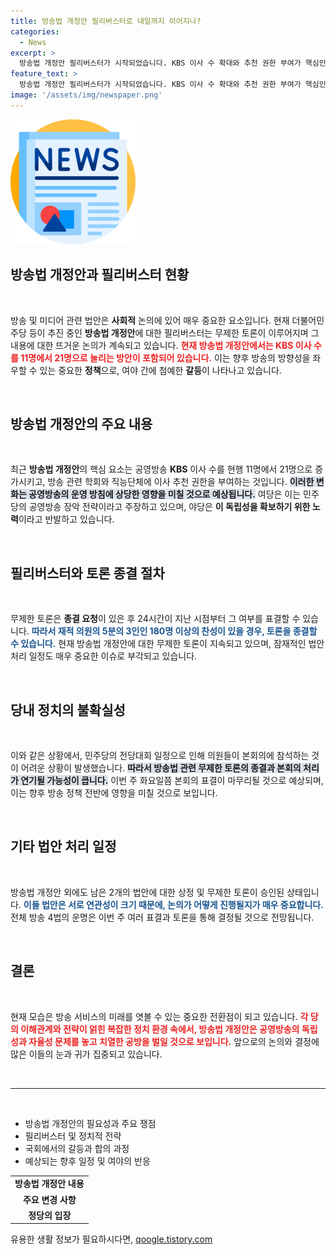 ```yaml
---
title: 방송법 개정안 필리버스터로 내일까지 이어지나?
categories:
  - News
excerpt: >
  방송법 개정안 필리버스터가 시작되었습니다. KBS 이사 수 확대와 추천 권한 부여가 핵심인데, 여야는 치열한 충돌을 예고합니다! 본회의는 이번 주 화요일에 결정될 전망이니, 귀추가 주목됩니다!
feature_text: >
  방송법 개정안 필리버스터가 시작되었습니다. KBS 이사 수 확대와 추천 권한 부여가 핵심인데, 여야는 치열한 충돌을 예고합니다! 본회의는 이번 주 화요일에 결정될 전망이니, 귀추가 주목됩니다!
image: '/assets/img/newspaper.png'
---
```


<p><img src="/assets/img/newspaper.png" alt="kimp 속보" /></p>

<h2 data-ke-size="size26">방송법 개정안과 필리버스터 현황</h2>

<p data-ke-size="size16">&nbsp;</p>

<p>방송 및 미디어 관련 법안은 <b>사회적</b> 논의에 있어 매우 중요한 요소입니다. 현재 더불어민주당 등이 추진 중인 <b>방송법 개정안</b>에 대한 필리버스터는 무제한 토론이 이루어지며 그 내용에 대한 뜨거운 논의가 계속되고 있습니다. <b><span style="color: #ee2323;">현재 방송법 개정안에서는 KBS 이사 수를 11명에서 21명으로 늘리는 방안이 포함되어 있습니다.</span></b> 이는 향후 방송의 방향성을 좌우할 수 있는 중요한 <b>정책</b>으로, 여야 간에 첨예한 <b>갈등</b>이 나타나고 있습니다.</p>

<p data-ke-size="size16">&nbsp;</p>

<h2 data-ke-size="size26">방송법 개정안의 주요 내용</h2>

<p data-ke-size="size16">&nbsp;</p>

<p>최근 <b>방송법 개정안</b>의 핵심 요소는 공영방송 <b>KBS</b> 이사 수를 현행 11명에서 21명으로 증가시키고, 방송 관련 학회와 직능단체에 이사 추천 권한을 부여하는 것입니다. <b><span style="background-color: #21538527;">이러한 변화는 공영방송의 운영 방침에 상당한 영향을 미칠 것으로 예상됩니다.</span></b> 여당은 이는 민주당의 공영방송 장악 전략이라고 주장하고 있으며, 야당은 <b>이 독립성을 확보하기 위한 노력</b>이라고 반발하고 있습니다. </p>

<p data-ke-size="size16">&nbsp;</p>

<h2 data-ke-size="size26">필리버스터와 토론 종결 절차</h2>

<p data-ke-size="size16">&nbsp;</p>

<p>무제한 토론은 <b>종결 요청</b>이 있은 후 24시간이 지난 시점부터 그 여부를 표결할 수 있습니다. <b><span style="color: #1a5490;">따라서 재적 의원의 5분의 3인인 180명 이상의 찬성이 있을 경우, 토론을 종결할 수 있습니다.</span></b> 현재 방송법 개정안에 대한 무제한 토론이 지속되고 있으며, 잠재적인 법안 처리 일정도 매우 중요한 이슈로 부각되고 있습니다.</p>

<p data-ke-size="size16">&nbsp;</p>

<h2 data-ke-size="size26">당내 정치의 불확실성</h2>

<p data-ke-size="size16">&nbsp;</p>

<p>이와 같은 상황에서, 민주당의 전당대회 일정으로 인해 의원들이 본회의에 참석하는 것이 어려운 상황이 발생했습니다. <b><span style="background-color: #21538527;">따라서 방송법 관련 무제한 토론의 종결과 본회의 처리가 연기될 가능성이 큽니다.</span></b> 이번 주 화요일쯤 본회의 표결이 마무리될 것으로 예상되며, 이는 향후 방송 정책 전반에 영향을 미칠 것으로 보입니다.</p>

<p data-ke-size="size16">&nbsp;</p>

<h2 data-ke-size="size26">기타 법안 처리 일정</h2>

<p data-ke-size="size16">&nbsp;</p>

<p>방송법 개정안 외에도 남은 2개의 법안에 대한 상정 및 무제한 토론이 승인된 상태입니다. <b><span style="color: #1a5490;">이들 법안은 서로 연관성이 크기 때문에, 논의가 어떻게 진행될지가 매우 중요합니다.</span></b> 전체 방송 4법의 운명은 이번 주 여러 표결과 토론을 통해 결정될 것으로 전망됩니다.</p>

<p data-ke-size="size16">&nbsp;</p>

<h2 data-ke-size="size26">결론</h2>

<p data-ke-size="size16">&nbsp;</p>

<p>현재 모습은 방송 서비스의 미래를 엿볼 수 있는 중요한 전환점이 되고 있습니다. <b><span style="color: #ee2323;">각 당의 이해관계와 전략이 얽힌 복잡한 정치 환경 속에서, 방송법 개정안은 공영방송의 독립성과 자율성 문제를 놓고 치열한 공방을 벌일 것으로 보입니다.</span></b> 앞으로의 논의와 결정에 많은 이들의 눈과 귀가 집중되고 있습니다. </p>

<p data-ke-size="size16">&nbsp;</p>

<hr>

<p data-ke-size="size16">&nbsp;</p>

<ul>
<li>방송법 개정안의 필요성과 주요 쟁점</li>
<li>필리버스터 및 정치적 전략</li>
<li>국회에서의 갈등과 합의 과정</li>
<li>예상되는 향후 일정 및 여야의 반응</li>
</ul>

<table style="width: 100%; border-collapse: collapse;">
  <tr>
    <td style="text-align: center; height: 17px;"><b>방송법 개정안 내용</b></td>
  </tr>
  <tr>
    <td style="text-align: center; height: 17px;"><b>주요 변경 사항</b></td>
  </tr>
  <tr>
    <td style="text-align: center; height: 17px;"><b>정당의 입장</b></td>
  </tr>
</table>
유용한 생활 정보가 필요하시다면, <a href="https://qoogle.tistory.com" rel="dofollow">qoogle.tistory.com</a>



